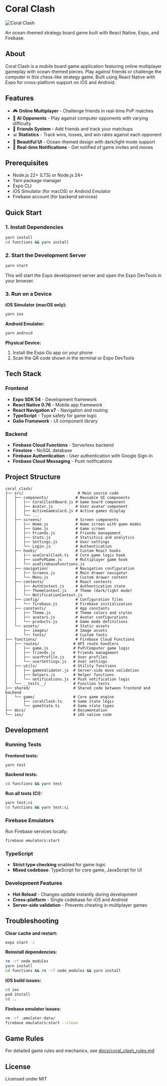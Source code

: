 # Coral Clash

![Coral Clash](public/board_game.png)

An ocean-themed strategy board game built with React Native, Expo, and Firebase.

## About

Coral Clash is a mobile board game application featuring online multiplayer gameplay with ocean-themed pieces. Play against friends or challenge the computer in this chess-like strategy game. Built using React Native with Expo for cross-platform support on iOS and Android.

## Features

- 🎮 **Online Multiplayer** - Challenge friends in real-time PvP matches
- 🤖 **AI Opponents** - Play against computer opponents with varying difficulty
- 👥 **Friends System** - Add friends and track your matchups
- 📊 **Statistics** - Track wins, losses, and win rates against each opponent
- 🎨 **Beautiful UI** - Ocean-themed design with dark/light mode support
- 🔔 **Real-time Notifications** - Get notified of game invites and moves

## Prerequisites

- Node.js 22+ (LTS) or Node.js 24+
- Yarn package manager
- Expo CLI
- iOS Simulator (for macOS) or Android Emulator
- Firebase account (for backend services)

## Quick Start

### 1. Install Dependencies

```bash
yarn install
cd functions && yarn install
```

### 2. Start the Development Server

```bash
yarn start
```

This will start the Expo development server and open the Expo DevTools in your browser.

### 3. Run on a Device

**iOS Simulator (macOS only):**

```bash
yarn ios
```

**Android Emulator:**

```bash
yarn android
```

**Physical Device:**

1. Install the Expo Go app on your phone
2. Scan the QR code shown in the terminal or Expo DevTools

## Tech Stack

### Frontend

- **Expo SDK 54** - Development framework
- **React Native 0.76** - Mobile app framework
- **React Navigation v7** - Navigation and routing
- **TypeScript** - Type safety for game logic
- **Galio Framework** - UI component library

### Backend

- **Firebase Cloud Functions** - Serverless backend
- **Firestore** - NoSQL database
- **Firebase Authentication** - User authentication with Google Sign-In
- **Firebase Cloud Messaging** - Push notifications

## Project Structure

```
coral_clash/
├── src/                        # Main source code
│   ├── components/            # Reusable UI components
│   │   ├── CoralClashBoard.js # Game board component
│   │   ├── Avatar.js          # User avatar component
│   │   ├── ActiveGamesCard.js # Active games display
│   │   └── ...
│   ├── screens/               # Screen components
│   │   ├── Home.js            # Home screen with game modes
│   │   ├── Game.js            # Game screen
│   │   ├── Friends.js         # Friends management
│   │   ├── Stats.js           # Statistics and analytics
│   │   ├── Settings.js        # User settings
│   │   └── Login.js           # Authentication
│   ├── hooks/                 # Custom React hooks
│   │   ├── useCoralClash.ts   # Core game logic hook
│   │   ├── usePvPGame.js      # Multiplayer game hook
│   │   └── useFirebaseFunctions.js
│   ├── navigation/            # Navigation configuration
│   │   ├── Screens.js         # Main drawer navigator
│   │   └── Menu.js            # Custom drawer content
│   ├── contexts/              # React contexts
│   │   ├── AuthContext.js     # Authentication state
│   │   ├── ThemeContext.js    # Theme (dark/light mode)
│   │   └── NotificationContext.js
│   ├── config/                # Configuration files
│   │   └── firebase.js        # Firebase initialization
│   ├── constants/             # App constants
│   │   ├── Theme.js           # Theme colors and styles
│   │   ├── avatars.js         # Avatar configurations
│   │   └── products.js        # Game mode definitions
│   └── assets/                # Static assets
│       ├── images/            # Image assets
│       └── fonts/             # Custom fonts
├── functions/                 # Firebase Cloud Functions
│   ├── routes/               # API route handlers
│   │   ├── game.js           # PvP/Computer game logic
│   │   ├── friends.js        # Friends management
│   │   ├── userProfile.js    # User profiles
│   │   └── userSettings.js   # User settings
│   ├── utils/                # Utility functions
│   │   ├── gameValidator.js  # Server-side move validation
│   │   ├── helpers.js        # Helper functions
│   │   └── notifications.js  # Push notification logic
│   └── __tests__/            # Function tests
├── shared/                   # Shared code between frontend and backend
│   └── game/                 # Core game engine
│       ├── coralClash.ts     # Game state logic
│       └── gameState.ts      # Game state types
├── docs/                     # Documentation
└── ios/                      # iOS native code
```

## Development

### Running Tests

**Frontend tests:**

```bash
yarn test
```

**Backend tests:**

```bash
cd functions && yarn test
```

**Run all tests (CI):**

```bash
yarn test:ci
cd functions && yarn test:ci
```

### Firebase Emulators

Run Firebase services locally:

```bash
firebase emulators:start
```

### TypeScript

- **Strict type checking** enabled for game logic
- **Mixed codebase**: TypeScript for core game, JavaScript for UI

### Development Features

- **Hot Reload** - Changes update instantly during development
- **Cross-platform** - Single codebase for iOS and Android
- **Server-side validation** - Prevents cheating in multiplayer games

## Troubleshooting

**Clear cache and restart:**

```bash
expo start -c
```

**Reinstall dependencies:**

```bash
rm -rf node_modules
yarn install
cd functions && rm -rf node_modules && yarn install
```

**iOS build issues:**

```bash
cd ios
pod install
cd ..
```

**Firebase emulator issues:**

```bash
rm -rf .emulator-data/
firebase emulators:start --clean
```

## Game Rules

For detailed game rules and mechanics, see [docs/coral_clash_rules.md](docs/coral_clash_rules.md)

## License

Licensed under MIT
